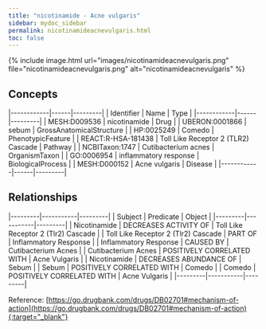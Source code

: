 ```yaml
---
title: "nicotinamide - Acne vulgaris"
sidebar: mydoc_sidebar
permalink: nicotinamideacnevulgaris.html
toc: false 
---
```


{% include image.html url="images/nicotinamideacnevulgaris.png" file="nicotinamideacnevulgaris.png" alt="nicotinamideacnevulgaris" %}

## Concepts

|------------|------|---------|
| Identifier | Name | Type    |
|------------|------|---------|
| MESH:D009536 | nicotinamide | Drug |
| UBERON:0001866 | sebum | GrossAnatomicalStructure |
| HP:0025249 | Comedo | PhenotypicFeature |
| REACT:R-HSA-181438 | Toll Like Receptor 2 (TLR2) Cascade | Pathway |
| NCBITaxon:1747 | Cutibacterium acnes | OrganismTaxon |
| GO:0006954 | inflammatory response | BiologicalProcess |
| MESH:D000152 | Acne vulgaris | Disease |
|------------|------|---------|

## Relationships

|---------|-----------|---------|
| Subject | Predicate | Object  |
|---------|-----------|---------|
| Nicotinamide | DECREASES ACTIVITY OF | Toll Like Receptor 2 (Tlr2) Cascade |
| Toll Like Receptor 2 (Tlr2) Cascade | PART OF | Inflammatory Response |
| Inflammatory Response | CAUSED BY | Cutibacterium Acnes |
| Cutibacterium Acnes | POSITIVELY CORRELATED WITH | Acne Vulgaris |
| Nicotinamide | DECREASES ABUNDANCE OF | Sebum |
| Sebum | POSITIVELY CORRELATED WITH | Comedo |
| Comedo | POSITIVELY CORRELATED WITH | Acne Vulgaris |
|---------|-----------|---------|

Reference: [https://go.drugbank.com/drugs/DB02701#mechanism-of-action](https://go.drugbank.com/drugs/DB02701#mechanism-of-action){:target="_blank"}